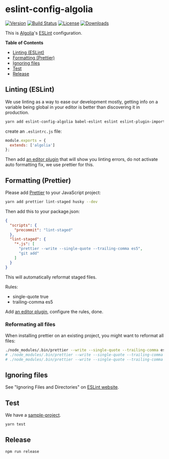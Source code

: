 # eslint-config-algolia

[![Version][version-svg]][package-url] [![Build Status][travis-svg]][travis-url] [![License][license-image]][license-url] [![Downloads][downloads-image]][downloads-url]

This is [Algolia](https://www.algolia.com/)'s [ESLint](http://eslint.org/) configuration.

<!-- START doctoc generated TOC please keep comment here to allow auto update -->
<!-- DON'T EDIT THIS SECTION, INSTEAD RE-RUN doctoc TO UPDATE -->
**Table of Contents**

- [Linting (ESLint)](#linting-eslint)
- [Formatting (Prettier)](#formatting-prettier)
- [Ignoring files](#ignoring-files)
- [Test](#test)
- [Release](#release)

<!-- END doctoc generated TOC please keep comment here to allow auto update -->

## Linting (ESLint)

We use linting as a way to ease our development mostly, getting info on a variable being global in your editor
is better than discovering it in production.

```sh
yarn add eslint-config-algolia babel-eslint eslint eslint-plugin-import eslint-plugin-jest eslint-config-prettier eslint-plugin-react eslint-import-resolver-webpack --dev
```

create an `.eslintrc.js` file:
```js
module.exports = {
  extends: ['algolia']
};
```

Then add [an editor plugin](http://eslint.org/docs/user-guide/integrations.html#editors) that will show you linting errors, do not activate
auto formatting fix, we use prettier for this.

## Formatting (Prettier)

Please add [Prettier](https://github.com/prettier/prettier) to your JavaScript project:

```sh
yarn add prettier lint-staged husky --dev
```

Then add this to your package.json:

```json
{
  "scripts": {
    "precommit": "lint-staged"
  },
  "lint-staged": {
    "*.js": [
      "prettier --write --single-quote --trailing-comma es5",
      "git add"
    ]
  }
}
```

This will automatically reformat staged files.

Rules:
  - single-quote true
  - trailing-comma es5

Add [an editor plugin](https://github.com/prettier/prettier#atom), configure the rules, done.

### Reformating all files

When installing prettier on an existing project, you might want to reformat all files:

```sh
./node_modules/.bin/prettier --write --single-quote --trailing-comma es5 "*.js"
# ./node_modules/.bin/prettier --write --single-quote --trailing-comma es5 "folder/**/*.js"
# ./node_modules/.bin/prettier --write --single-quote --trailing-comma es5 "{folder,folder}/**/*.js"
```

## Ignoring files

See "Ignoring Files and Directories" on [ESLint website](http://eslint.org/docs/user-guide/configuring.html#ignoring-files-and-directories).

## Test

We have a [sample-project](sample-project).

```sh
yarn test
```

## Release

```sh
npm run release
```

[version-svg]: https://img.shields.io/npm/v/eslint-config-algolia.svg?style=flat-square
[package-url]: https://npmjs.org/package/eslint-config-algolia
[travis-svg]: https://img.shields.io/travis/algolia/eslint-config-algolia/master.svg?style=flat-square
[travis-url]: https://travis-ci.org/algolia/eslint-config-algolia
[license-image]: http://img.shields.io/badge/license-MIT-green.svg?style=flat-square
[license-url]: LICENSE
[downloads-image]: https://img.shields.io/npm/dm/eslint-config-algolia.svg?style=flat-square
[downloads-url]: http://npm-stat.com/charts.html?package=eslint-config-algolia
